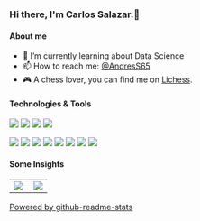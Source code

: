 ### Hi there, I'm Carlos Salazar.👋

<!--
**casalazara/casalazara** is a ✨ _special_ ✨ repository because its `README.md` (this file) appears on your GitHub profile.

Here are some ideas to get you started:

- 🔭 I’m currently working on ...
- 🌱 I’m currently learning ...
- 👯 I’m looking to collaborate on ...
- 🤔 I’m looking for help with ...
- 💬 Ask me about ...
- 📫 How to reach me: ...
- 😄 Pronouns: ...
- ⚡ Fun fact: ...
& Quantum Computing with [Qiskit](https://www.qiskit.org)
[![](https://img.shields.io/badge/-sklearn-F7931E?style=flat-square&logo=sklearn&logoColor=ffffff)](https://scikit-learn.org/stable/)
[![](https://img.shields.io/badge/-NumPy-013243?style=flat-square&logo=numpy&logoColor=ffffff)](https://numpy.org/)

-->
#### About me

- 🌱 I’m currently learning about Data Science 
- 📫 How to reach me: [@AndresS65](https://t.me/AndresS65)
- 🎮 A chess lover, you can find me on [Lichess](https://lichess.org/@/carlossala).

#### Technologies & Tools
[![](https://img.shields.io/badge/IDE-Eclipse-purple?style=flat-square&logo=Eclipse)](https://www.eclipse.org/)
[![](https://img.shields.io/badge/IDE-PyCharm-yellow?style=flat-square&logo=PyCharm)](https://www.jetbrains.com/es-es/pycharm/)
[![](https://img.shields.io/badge/IDE-Spyder-red?style=flat-square&logo=Spyder)](https://www.spyder-ide.org/)
[![](https://img.shields.io/badge/IDE-Visual%20Studio%20Code-blue?style=flat-square&logo=Visual-Studio-Code)](https://code.visualstudio.com/)

[![](https://img.shields.io/badge/-Angular-DD0031?style=flat-square&logo=angular&logoColor=ffffff)](https://angular.io/)
[![](https://img.shields.io/badge/-Django-092E20?style=flat-square&logo=django&logoColor=ffffff)](https://www.djangoproject.com/)
[![](https://img.shields.io/badge/-Pandas-150458?style=flat-square&logo=pandas&logoColor=ffffff)](https://pandas.pydata.org/)
[![](https://img.shields.io/badge/-Spring-6DB33F?style=flat-square&logo=spring&logoColor=ffffff)](https://spring.io/)
[![](https://img.shields.io/badge/-PostgreSQL-336791?style=flat-square&logo=PostgreSQL&logoColor=ffffff)](https://www.postgresql.org/)
[![](https://img.shields.io/badge/-Jupyter-F37626?style=flat-square&logo=jupyter&logoColor=ffffff)](https://jupyter.org/)
[![](https://img.shields.io/badge/-TensorFlow-FF6F00?style=flat-square&logo=TensorFlow&logoColor=ffffff)](https://www.tensorflow.org/)
[![](https://img.shields.io/badge/-Bootstrap-563D7C?style=flat-square&logo=Bootstrap&logoColor=ffffff)](https://www.tensorflow.org/)

#### Some Insights
<table>
  <tr>
    <td>
<img align="left" src="https://github-readme-stats.vercel.app/api?username=casalazara&show_icons=true&include_all_commits=true&count_private=true"/>
    </td>
    <td>
<img align="center" src="https://github-readme-stats.vercel.app/api/top-langs/?username=casalazara&layout=compact&hiade=jupyter%20notebook,TSQL,HTML,CSS"/>
    </td>
  </tr>
</table>

[Powered by github-readme-stats](https://github.com/anuraghazra/github-readme-stats)

